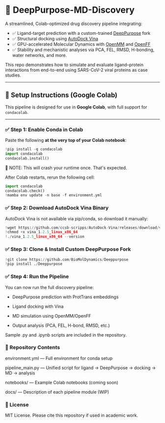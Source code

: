 # 🧬 DeepPurpose-MD-Discovery

A streamlined, Colab-optimized drug discovery pipeline integrating:

- ✅ Ligand-target prediction with a custom-trained [DeepPurpose](https://github.com/mosmos6/Deeppurpose) fork
- ✅ Structural docking using [AutoDock Vina](http://vina.scripps.edu/)
- ✅ GPU-accelerated Molecular Dynamics with [OpenMM](https://openmm.org/) and [OpenFF](https://openforcefield.org/)
- ✅ Stability and mechanistic analyses via PCA, FEL, RMSD, H-bonding, water networks, and more.

This repo demonstrates how to simulate and evaluate ligand–protein interactions from end-to-end using SARS-CoV-2 viral proteins as case studies.

---

## 🔧 Setup Instructions (Google Colab)

This pipeline is designed for use in **Google Colab**, with full support for `condacolab`.

---

### ✅ Step 1: Enable Conda in Colab

Paste the following **at the very top of your Colab notebook**:

```python
!pip install -q condacolab
import condacolab
condacolab.install()
```



🔄 NOTE: This will crash your runtime once. That's expected.

After Colab restarts, rerun the following cell:

```python
import condacolab
condacolab.check()
!mamba env update -n base -f environment.yml
```

### ✅ Step 2: Download AutoDock Vina Binary

AutoDock Vina is not available via pip/conda, so download it manually:

```python
!wget https://github.com/ccsb-scripps/AutoDock-Vina/releases/download/v1.2.5/vina_1.2.5_linux_x86_64
!chmod +x vina_1.2.5_linux_x86_64
!./vina_1.2.5_linux_x86_64 --version
```

### ✅ Step 3: Clone & Install Custom DeepPurpose Fork

```python
!git clone https://github.com/BioMolDynamics/Deeppurpose
!pip install ./Deeppurpose
```

### ✅ Step 4: Run the Pipeline

You can now run the full discovery pipeline:

- DeepPurpose prediction with ProtTrans embeddings

- Ligand docking with Vina

- MD simulation using OpenMM/OpenFF

- Output analysis (PCA, FEL, H-bond, RMSD, etc.)

Sample .py and .ipynb scripts are included in the repository.

### 📂 Repository Contents

environment.yml — Full environment for conda setup

pipeline_main.py — Unified script for ligand → DeepPurpose → docking → MD → analysis

notebooks/ — Example Colab notebooks (coming soon)

docs/ — Description of each pipeline module (WIP)

### 📜 License
MIT License. Please cite this repository if used in academic work.
